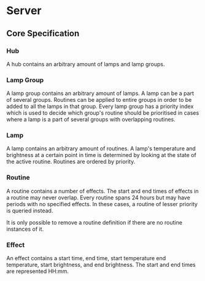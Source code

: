 # Server

## Core Specification

### Hub

A hub contains an arbitrary amount of lamps and lamp groups.

### Lamp Group

A lamp group contains an arbitrary amount of lamps. A lamp can
be a part of several groups. Routines can be applied to entire
groups in order to be added to all the lamps in that group.
Every lamp group has a priority index which is used to decide
which group's routine should be prioritised in cases where
a lamp is a part of several groups with overlapping routines.

### Lamp

A lamp contains an arbitrary amount of routines. A lamp's
temperature and brightness at a certain point in time is
determined by looking at the state of the active routine.
Routines are ordered by priority.

### Routine

A routine contains a number of effects. The start and end
times of effects in a routine may never overlap. Every
routine spans 24 hours but may have periods with no
specified effects. In these cases, a routine of lesser
priority is queried instead.

It is only possible to remove a routine definition if there
are no routine instances of it.

### Effect

An effect contains a start time, end time, start temperature
end temperature, start brightness, and end brightness. The
start and end times are represented HH:mm.